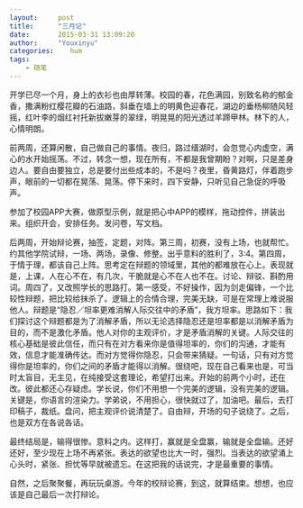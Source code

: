```yaml
---
layout:     post
title:      "三月记"
date:       2015-03-31 13:09:20
author:     "Youxinyu"
categories:    hum
tags:
    - 随笔
---
```


开学已尽一个月，身上的衣衫也由厚转薄。校园的春，花色满园，别致名称的郁金香，撒满粉红樱花瓣的石油路，斜垂在墙上的明黄色迎春花，湖边的垂杨柳随风轻摇，红叶李的烟红衬托新拔嫩芽的翠绿，明晃晃的阳光透过羊蹄甲林。林下的人，心情明朗。
<!--more-->
前两周，还算闲散，自己做自己的事情。夜归，路过缙湖时，会忽觉心内虚空，满心的水开始摇荡。不过，转念一想，现在所有，不都是我曾期盼？对啊，只是差身边人。要自由要独立，总是要付出些成本的，不是吗？夜里，昏黄路灯，伴着跑步声，眼前的一切都在晃荡、晃荡。停下来时，四下安静，只听见自己急促的呼吸声。

参加了校园APP大赛，做原型示例，就是把心中APP的模样，拖动控件，拼装出来。组织开会，安排任务。发问卷，写文档。

后两周，开始辩论赛，抽签，定题，对阵。第三周，初赛，没有上场，也就帮忙。约其他学院试辩，一场、两场，录像、修整。出乎意料的胜利了，3:4。第四周，于情于理，都该自己上阵。思考定在辩题的领域里，其他的都难放在心上。表现就是，上课，人在心不在，有几次，干脆就是心不在人也不在。讨论、辩驳、斟酌用词。周四了，又改照学长的思路打。第一感受，不好操作，因为剑走偏锋，一个比较性辩题，把比较给抹杀了。逻辑上的合情合理，完美无缺，可是在常理上难说服他人。辩题是“隐忍／坦率更难消解人际交往中的矛盾”，我方坦率。思路如下：我们探讨这个辩题都是为了消解矛盾，所以无论选择隐忍还是坦率都是以消解矛盾为目的，而不是激化矛盾。他人对你的主观评价，才是矛盾消解的关键。人际交往的核心基础是彼此信任，而只有在对方看来你是值得坦率的，你们的沟通，才能有效，信息才能准确传达。而对方觉得你隐忍，只会带来猜疑。一句话，只有对方觉得你是坦率的，你们之间的矛盾才能得以消解。很绕吧，现在自己看来也是，可当时太盲目，无主见，在纯接受这套理论，希望打出来。开始的前两个小时，还在改。彼此都还心存疑虑。学长说，你们不用想一个完美的逻辑，没有完美的逻辑。关键是，你语言的渲染力。学弟说，不用担心，很快就过了，加油吧。最后，去打印稿子，裁纸。盘问，把主观评价说清楚了。自由辩，开场的句子说绕了。之后，也是双方在各说各话。

最终结局是，输得很惨。意料之内。这样打，赢就是全盘赢，输就是全盘输。还好还好，至少现在上场不再紧张。表达的欲望也比大一时，强烈。当表达的欲望涌上心头时，紧张、担忧等早就被遗忘。在这把我的话说完，才是最重要的事情。

自然，之后聚聚餐，再玩玩桌游。今年的校辩论赛，到这，就算结束。想想，也应该是自己最后一次打辩论。


